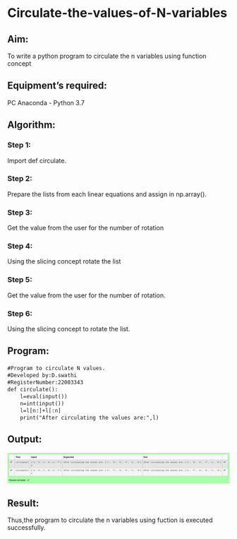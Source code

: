 # Circulate-the-values-of-N-variables
## Aim:
To write a python program to circulate the n variables using function concept
## Equipment’s required:
PC
Anaconda - Python 3.7
## Algorithm: 
### Step 1:
Import def circulate.
### Step 2: 
Prepare the lists from each linear equations and assign in np.array().
### Step 3: 
Get the value from the user for the number of rotation
### Step 4: 
Using the slicing concept rotate the list
### Step 5:
 Get the value from the user for the number of rotation.
### Step 6:
 Using the slicing concept to rotate the list.
## Program:
```
#Program to circulate N values.
#Developed by:D.swathi 
#RegisterNumber:22003343
def circulate():
    l=eval(input())
    n=int(input())
    l=l[n:]+l[:n]
    print("After circulating the values are:",l)
```

## Output:
![circulate](./images/circulate.png)

## Result:
Thus,the program to circulate the n variables using fuction is executed successfully.

